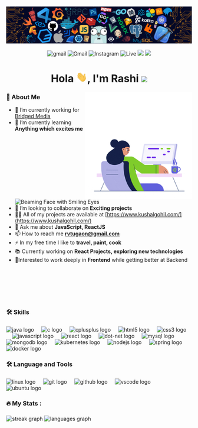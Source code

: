 ![img](banner-git.png)
<div align="center">

![gmail](https://img.shields.io/badge/Gmail-EA4335.svg?style=for-the-badge&logo=Gmail&logoColor=white)
![Gmail](https://img.shields.io/badge/LinkedIn-0A66C2.svg?style=for-the-badge&logo=LinkedIn&logoColor=white)
![Instagram](https://img.shields.io/badge/freeCodeCamp-0A0A23.svg?style=for-the-badge&logo=freeCodeCamp&logoColor=white)
![Live](https://img.shields.io/badge/HackerRank-00EA64.svg?style=for-the-badge&logo=HackerRank&logoColor=white)
![](https://img.shields.io/badge/Peerlist-00AA45.svg?style=for-the-badge&logo=Peerlist&logoColor=white)
![](https://img.shields.io/badge/Codecademy-1F4056.svg?style=for-the-badge&logo=Codecademy&logoColor=white)

<h1 align="center">Hola <img src="https://raw.githubusercontent.com/ABSphreak/ABSphreak/master/gifs/Hi.gif" width="30px">, I'm Rashi <img src="https://emojis.slackmojis.com/emojis/images/1531849430/4246/blob-sunglasses.gif?1531849430" width="29"/></h1>
</div>

<div align="top">
    <img align="right" alt="Gif" src="giphy-git1.gif" width="290" />
  </div>
<h3 align="left">💫  About Me</h3>
<div>
  

  <div align="left">

  *   🔭 I’m currently working for [Bridged Media](http://bridged.media/)
  *   🌱 I’m currently learning **Anything which excites me**<img src="https://raw.githubusercontent.com/Tarikul-Islam-Anik/Animated-Fluent-Emojis/master/Emojis/Smilies/Beaming%20Face%20with%20Smiling%20Eyes.png" alt="Beaming Face with Smiling Eyes" width="25" height="25"/>
  *   👯 I’m looking to collaborate on **Exciting projects**
  *   👨‍💻 All of my projects are available at [https://www.kushalgohil.com/](https://www.kushalgohil.com/)
  *   💬 Ask me about **JavaScript, ReactJS**
  *   📫 How to reach me **rvtugaon@gmail.com**
  *   ⚡ In my free time I like to **travel, paint, cook**
  *   📚 Currently working on **React Projects, exploring new technologies**
  *   🌱Interested to work deeply in **Frontend** while getting better at Backend
  

</div>
<br>
<br>
<br>
<br>
<br>
<h3 align="left">🛠 Skills</h3>

###

<div align="left">
  <img src="https://cdn.jsdelivr.net/gh/devicons/devicon/icons/java/java-original.svg" height="40" alt="java logo"  />
  <img width="12" />
  <img src="https://cdn.jsdelivr.net/gh/devicons/devicon/icons/c/c-original.svg" height="40" alt="c logo"  />
  <img width="12" />
  <img src="https://cdn.jsdelivr.net/gh/devicons/devicon/icons/cplusplus/cplusplus-original.svg" height="40" alt="cplusplus logo"  />
  <img width="12" />
  <img src="https://cdn.jsdelivr.net/gh/devicons/devicon/icons/html5/html5-original.svg" height="40" alt="html5 logo"  />
  <img width="12" />
  <img src="https://cdn.jsdelivr.net/gh/devicons/devicon/icons/css3/css3-original.svg" height="40" alt="css3 logo"  />
  <img width="12" />
  <img src="https://cdn.jsdelivr.net/gh/devicons/devicon/icons/javascript/javascript-original.svg" height="40" alt="javascript logo"  />
  <img width="12" />
  <img src="https://cdn.jsdelivr.net/gh/devicons/devicon/icons/react/react-original.svg" height="40" alt="react logo"  />
  <img width="12" />
  <img src="https://cdn.jsdelivr.net/gh/devicons/devicon/icons/dot-net/dot-net-original.svg" height="40" alt="dot-net logo"  />
  <img width="12" />
  <img src="https://cdn.jsdelivr.net/gh/devicons/devicon/icons/mysql/mysql-original.svg" height="40" alt="mysql logo"  />
  <img width="12" />
  <img src="https://cdn.jsdelivr.net/gh/devicons/devicon/icons/mongodb/mongodb-original.svg" height="40" alt="mongodb logo"  />
  <img width="12" />
  <img src="https://cdn.jsdelivr.net/gh/devicons/devicon/icons/kubernetes/kubernetes-plain.svg" height="40" alt="kubernetes logo"  />
  <img width="12" />
  <img src="https://cdn.jsdelivr.net/gh/devicons/devicon/icons/nodejs/nodejs-original.svg" height="40" alt="nodejs logo"  />
  <img width="12" />
  <img src="https://cdn.jsdelivr.net/gh/devicons/devicon/icons/spring/spring-original.svg" height="40" alt="spring logo"  />
  <img width="12" />
  <img src="https://cdn.jsdelivr.net/gh/devicons/devicon/icons/docker/docker-original.svg" height="40" alt="docker logo"  />
</div>

###

<h3 align="left">🛠 Language and Tools</h3>

###

<div align="left">
  <img src="https://cdn.jsdelivr.net/gh/devicons/devicon/icons/linux/linux-original.svg" height="40" alt="linux logo"  />
  <img width="12" />
  <img src="https://cdn.jsdelivr.net/gh/devicons/devicon/icons/git/git-original.svg" height="40" alt="git logo"  />
  <img width="12" />
  <img src="https://cdn.jsdelivr.net/gh/devicons/devicon/icons/github/github-original.svg" height="40" alt="github logo"  />
  <img width="12" />
  <img src="https://cdn.jsdelivr.net/gh/devicons/devicon/icons/vscode/vscode-original.svg" height="40" alt="vscode logo"  />
  <img width="12" />
  <img src="https://cdn.jsdelivr.net/gh/devicons/devicon/icons/ubuntu/ubuntu-plain.svg" height="40" alt="ubuntu logo"  />
</div>

###

<h3 align="left">🔥   My Stats :</h3>

###



<div align="left">
  <img height="180em" src="https://streak-stats.demolab.com?user=sahiltugaon&locale=en&mode=daily&theme=light&hide_border=false&border_radius=5&order=3" height="220" alt="streak graph"  />
  <img height="180em" src="https://github-readme-stats.vercel.app/api/top-langs?username=sahiltugaon&locale=en&hide_title=false&layout=compact&card_width=320&langs_count=5&hide_border=false&order=2" height="150" alt="languages graph"  />
</div>

###






